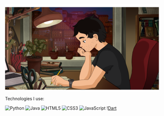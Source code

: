 
![Header](header.png?raw=true "Header")



Technologies I use:

![Python](https://img.shields.io/badge/python-3670A0?style=for-the-badge&logo=python&logoColor=ffdd54) <!-- break -->![Java](https://img.shields.io/badge/java-%23ED8B00.svg?style=for-the-badge&logo=java&logoColor=white) <!-- break -->![HTML5](https://img.shields.io/badge/html5-%23E34F26.svg?style=for-the-badge&logo=html5&logoColor=white) <!-- break -->![CSS3](https://img.shields.io/badge/css3-%231572B6.svg?style=for-the-badge&logo=css3&logoColor=white)<!-- break --> ![JavaScript](https://img.shields.io/badge/javascript-%23323330.svg?style=for-the-badge&logo=javascript&logoColor=%23F7DF1E) !<!-- break -->[Dart](https://img.shields.io/badge/dart-%230175C2.svg?style=for-the-badge&logo=dart&logoColor=white)

